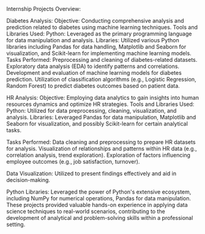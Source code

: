
Internship Projects Overview:

Diabetes Analysis:
Objective: Conducting comprehensive analysis and prediction related to diabetes using machine learning techniques.
Tools and Libraries Used:
Python: Leveraged as the primary programming language for data manipulation and analysis.
Libraries: Utilized various Python libraries including Pandas for data handling, Matplotlib and Seaborn for visualization, and Scikit-learn for implementing machine learning models.
Tasks Performed:
Preprocessing and cleaning of diabetes-related datasets.
Exploratory data analysis (EDA) to identify patterns and correlations.
Development and evaluation of machine learning models for diabetes prediction.
Utilization of classification algorithms (e.g., Logistic Regression, Random Forest) to predict diabetes outcomes based on patient data.


HR Analysis:
Objective: Employing data analytics to gain insights into human resources dynamics and optimize HR strategies.
Tools and Libraries Used:
Python: Utilized for data preprocessing, cleaning, visualization, and analysis.
Libraries: Leveraged Pandas for data manipulation, Matplotlib and Seaborn for visualization, and possibly Scikit-learn for certain analytical tasks.

Tasks Performed:
Data cleaning and preprocessing to prepare HR datasets for analysis.
Visualization of relationships and patterns within HR data (e.g., correlation analysis, trend exploration).
Exploration of factors influencing employee outcomes (e.g., job satisfaction, turnover).

Data Visualization: Utilized to present findings effectively and aid in decision-making.

Python Libraries: Leveraged the power of Python's extensive ecosystem, including NumPy for numerical operations, Pandas for data manipulation.
These projects provided valuable hands-on experience in applying data science techniques to real-world scenarios, contributing to the development of analytical and problem-solving skills within a professional setting.
